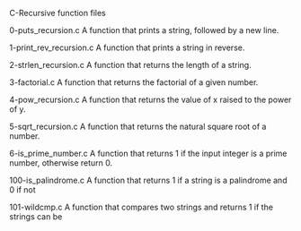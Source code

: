 C-Recursive function files

0-puts_recursion.c
A function that prints a string, followed by a new line.

1-print_rev_recursion.c
A function that prints a string in reverse.


2-strlen_recursion.c
A function that returns the length of a string.

3-factorial.c
A function that returns the factorial of a given number.

4-pow_recursion.c
A function that returns the value of x raised to the power of y.

5-sqrt_recursion.c
A function that returns the natural square root of a number.

6-is_prime_number.c
A function that returns 1 if the input integer is a prime number, otherwise return 0.

100-is_palindrome.c
A function that returns 1 if a string is a palindrome and 0 if not

101-wildcmp.c
A function that compares two strings and returns 1 if the strings can be 
